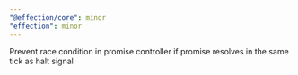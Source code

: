```yaml
---
"@effection/core": minor
"effection": minor
---
```


Prevent race condition in promise controller if promise resolves in the same tick as halt signal

